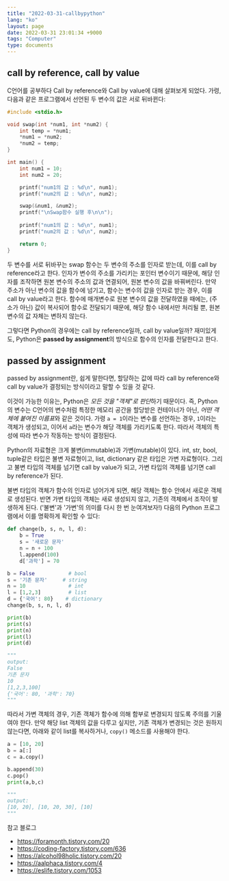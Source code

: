 ```yaml
---
title: "2022-03-31-callbypython"
lang: "ko"
layout: page
date: 2022-03-31 23:01:34 +9000
tags: "Computer"
type: documents
---
```

<!-- [[Computer]] -->

## call by reference, call by value

C언어를 공부하다 Call by reference와 Call by value에 대해 살펴보게 되었다. 가령, 다음과 같은 프로그램에서 선언된 두 변수의 값은 서로 뒤바뀐다:

```c
#include <stdio.h>

void swap(int *num1, int *num2) {
    int temp = *num1;
    *num1 = *num2;
    *num2 = temp;
}

int main() {
    int num1 = 10;
    int num2 = 20;

    printf("num1의 값 : %d\n", num1);
    printf("num2의 값 : %d\n", num2);

    swap(&num1, &num2);
    printf("\nSwap함수 실행 후\n\n");
    
    printf("num1의 값 : %d\n", num1);
    printf("num2의 값 : %d\n", num2);

    return 0;
}
```

두 변수를 서로 뒤바꾸는 swap 함수는 두 변수의 주소를 인자로 받는데, 이를 call by reference라고 한다. 인자가 변수의 주소를 가리키는 포인터 변수이기 때문에, 해당 인자를 조작하면 원본 변수의 주소의 값과 연결되어, 원본 변수의 값을 바꿔버린다. 만약 주소가 아닌 변수의 값을 함수에 넘기고, 함수는 변수의 값을 인자로 받는 경우, 이를 call by value라고 한다. 함수에 매개변수로 원본 변수의 값을 전달하였을 때에는, (주소가 아닌) 값이 복사되어 함수로 전달되기 때문에, 해당 함수 내에서만 처리될 뿐, 원본 변수의 값 자체는 변하지 않는다.

그렇다면 Python의 경우에는 call by reference일까, call by value일까? 재미있게도, Python은 **passed by assignment**의 방식으로 함수의 인자를 전달한다고 한다.

## passed by assignment

passed by assignment란, 쉽게 말한다면, 할당하는 값에 따라 call by reference와 call by value가 결정되는 방식이라고 말할 수 있을 것 같다.

이것이 가능한 이유는, Python은 *모든 것을 "객체"로 판단*하기 때문이다. 즉, Python의 변수는 C언어의 변수처럼 특정한 메모리 공간을 할당받은 컨테이너가 아닌, *어떤 객체에 붙여진 이름표*와 같은 것이다. 가령 `a = 1`이라는 변수를 선언하는 경우, `1`이라는 객체가 생성되고, 이어서 `a`라는 변수가 해당 객체를 가리키도록 한다. 따라서 객체의 특성에 따라 변수가 작동하는 방식이 결정된다.

Python의 자료형은 크게 불변(immutable)과 가변(mutable)이 있다. int, str, bool, tuple같은 타입은 불변 자료형이고, list, dictionary 같은 타입은 가변 자료형이다. 그리고 불변 타입의 객체를 넘기면 call by value가 되고, 가변 타입의 객체를 넘기면 call by reference가 된다.

불변 타입의 객체가 함수의 인자로 넘어가게 되면, 해당 객체는 함수 안에서 새로운 객체로 생성된다. 반면 가변 타입의 객체는 새로 생성되지 않고, 기존의 객체에서 조작이 발생하게 된다. ('불변'과 '가변'의 의미를 다시 한 번 눈여겨보자!) 다음의 Python 프로그램에서 이를 명확하게 확인할 수 있다:

```python
def change(b, s, n, l, d):
    b = True
    s = '새로운 문자'
    n = n + 100
    l.append(100)
    d['과학'] = 70

b = False           # bool
s = '기존 문자'     # string
n = 10              # int
l = [1,2,3]         # list
d = {'국어': 80}    # dictionary
change(b, s, n, l, d)

print(b)
print(s)
print(n)
print(l)
print(d)

"""
output:
False
기존 문자
10
[1,2,3,100]
{'국어': 80, '과학': 70}
"""
```

따라서 가변 객체의 경우, 기존 객체가 함수에 의해 함부로 변경되지 않도록 주의를 기울여야 한다. 만약 해당 list 객체의 값을 다루고 싶지만, 기존 객체가 변경되는 것은 원하지 않는다면, 아래와 같이 list를 복사하거나, `copy()` 메소드를 사용해야 한다.

```python
a = [10, 20]
b = a[:]
c = a.copy()

b.append(30)
c.pop()
print(a,b,c)

"""
output:
[10, 20], [10, 20, 30], [10]
"""
```

참고 블로그
- https://foramonth.tistory.com/20
- https://coding-factory.tistory.com/636
- https://alcohol98holic.tistory.com/20
- https://aalphaca.tistory.com/4
- https://eslife.tistory.com/1053

